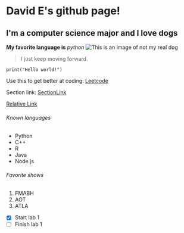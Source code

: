 # David E's github page!
## I'm a computer science major and I love dogs
**My favorite language is** *python* 
![This is an image of not my real dog](https://g77v3827gg2notadhhw9pew7-wpengine.netdna-ssl.com/wp-content/uploads/2017/11/are-yorkies-hypoallergenic_canna-pet-e1510013116419.jpg)

> I just keep moving forward.

```
print("Hello world!")
```

Use this to get better at coding: [Leetcode](https://leetcode.com/)

Section link: [SectionLink](https://prod.liveshare.vsengsaas.visualstudio.com/join?E5E1B2469D8621EBDF2D72A170D58ACB38C2)

[Relative Link](index.md)

###### Known languages
- Python
- C++
- R
- Java
- Node.js
  
###### Favorite shows
1. FMABH
2. AOT
3. ATLA

- [x] Start lab 1
- [ ] Finish lab 1